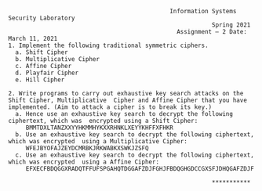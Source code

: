                                                   Information Systems Security Laboratory 
                                                              Spring 2021 
                                                    Assignment – 2 Date: March 11, 2021 
    1. Implement the following traditional symmetric ciphers. 
      a. Shift Cipher 
      b. Multiplicative Cipher 
      c. Affine Cipher 
      d. Playfair Cipher 
      e. Hill Cipher 
      
    2. Write programs to carry out exhaustive key search attacks on the Shift Cipher, Multiplicative  Cipher and Affine Cipher that you have implemented. (Aim to attack a cipher is to break its key.) 
      a. Hence use an exhaustive key search to decrypt the following ciphertext, which was  encrypted using a Shift Cipher: 
         BMMTDXLTANZXXYYHKMMHYKXXRHNKLXEYYKHFFXFHKR 
      b. Use an exhaustive key search to decrypt the following ciphertext, which was encrypted  using a Multiplicative Cipher: 
         WFEJBYOFAJZEYDCMRBKJRKWABKXSWKJZSFQ 
      c. Use an exhaustive key search to decrypt the following ciphertext, which was encrypted  using a Affine Cipher: 
         EFXECFBDQGGXRADQTFFUFSPGAHQTDGGAFZDJFGHJFBDQGHGDCCGXSFJDHQGAFZDJF 
                                                                    
                                                              ***********
